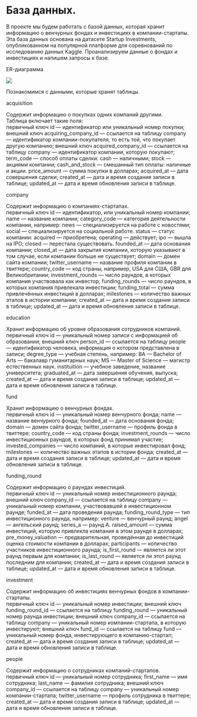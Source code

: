 # База данных.

В проекте мы будем работать с базой данных, которая хранит информацию о венчурных фондах и инвестициях в компании-стартапы. Эта база данных основана на датасете Startup Investments, опубликованном на популярной платформе для соревнований по исследованию данных Kaggle.
Проанализируем данные о фондах и инвестициях и напишем запросы к базе.

 ER-диаграмма

![](https://pictures.s3.yandex.net/resources/1_Baza_dannykh_1673427320.png)

Познакомимся с данными, которые хранят таблицы.

acquisition

Содержит информацию о покупках одних компаний другими.\
Таблица включает такие поля:\
первичный ключ id — идентификатор или уникальный номер покупки;
внешний ключ acquiring_company_id — ссылается на таблицу company — идентификатор компании-покупателя, то есть той, что покупает другую компанию;
внешний ключ acquired_company_id — ссылается на таблицу company — идентификатор компании, которую покупают;
term_code — способ оплаты сделки:
cash — наличными;
stock — акциями компании;
cash_and_stock — смешанный тип оплаты: наличные и акции.
price_amount — сумма покупки в долларах;
acquired_at — дата совершения сделки;
created_at — дата и время создания записи в таблице;
updated_at — дата и время обновления записи в таблице.

company

Содержит информацию о компаниях-стартапах.\
первичный ключ id — идентификатор, или уникальный номер компании;
name — название компании;
category_code — категория деятельности компании, например:
news — специализируется на работе с новостями;
social — специализируется на социальной работе.
status — статус компании:
acquired — приобретена;
operating — действует;
ipo — вышла на IPO;
closed — перестала существовать.
founded_at — дата основания компании;
closed_at — дата закрытия компании, которую указывают в том случае, если компании больше не существует;
domain — домен сайта компании;
twitter_username — название профиля компании в твиттере;
country_code — код страны, например, USA для США, GBR для Великобритании;
investment_rounds — число раундов, в которых компания участвовала как инвестор;
funding_rounds — число раундов, в которых компания привлекала инвестиции;
funding_total — сумма привлечённых инвестиций в долларах;
milestones — количество важных этапов в истории компании;
created_at — дата и время создания записи в таблице;
updated_at — дата и время обновления записи в таблице.

education

Хранит информацию об уровне образования сотрудников компаний.\
первичный ключ id — уникальный номер записи с информацией об образовании;
внешний ключ person_id — ссылается на таблицу people — идентификатор человека, информация о котором представлена в записи;
degree_type — учебная степень, например:
BA — Bachelor of Arts — бакалавр гуманитарных наук;
MS — Master of Science — магистр естественных наук.
instituition — учебное заведение, название университета;
graduated_at — дата завершения обучения, выпуска;
created_at — дата и время создания записи в таблице;
updated_at — дата и время обновления записи в таблице.

fund

Хранит информацию о венчурных фондах. \
первичный ключ id — уникальный номер венчурного фонда;
name — название венчурного фонда;
founded_at — дата основания фонда;
domain — домен сайта фонда;
twitter_username — профиль фонда в твиттере;
country_code — код страны фонда;
investment_rounds — число инвестиционных раундов, в которых фонд принимал участие;
invested_companies — число компаний, в которые инвестировал фонд;
milestones — количество важных этапов в истории фонда;
created_at — дата и время создания записи в таблице;
updated_at — дата и время обновления записи в таблице.

funding_round

Содержит информацию о раундах инвестиций. \
первичный ключ id — уникальный номер инвестиционного раунда;
внешний ключ company_id — ссылается на таблицу company — уникальный номер компании, участвовавшей в инвестиционном раунде;
funded_at — дата проведения раунда;
funding_round_type — тип инвестиционного раунда, например:
venture — венчурный раунд;
angel — ангельский раунд;
series_a — раунд А.
raised_amount — сумма инвестиций, которую привлекла компания в этом раунде в долларах;
pre_money_valuation — предварительная, проведённая до инвестиций оценка стоимости компании в долларах;
participants — количество участников инвестиционного раунда;
is_first_round — является ли этот раунд первым для компании;
is_last_round — является ли этот раунд последним для компании;
created_at — дата и время создания записи в таблице;
updated_at — дата и время обновления записи в таблице.

investment

Содержит информацию об инвестициях венчурных фондов в компании-стартапы.\
первичный ключ id — уникальный номер инвестиции;
внешний ключ funding_round_id — ссылается на таблицу funding_round — уникальный номер раунда инвестиции;
внешний ключ company_id — ссылается на таблицу company — уникальный номер компании-стартапа, в которую инвестируют;
внешний ключ fund_id — ссылается на таблицу fund — уникальный номер фонда, инвестирующего в компанию-стартап;
created_at — дата и время создания записи в таблице;
updated_at — дата и время обновления записи в таблице.

people

Содержит информацию о сотрудниках компаний-стартапов.\
первичный ключ id — уникальный номер сотрудника;
first_name — имя сотрудника;
last_name — фамилия сотрудника;
внешний ключ company_id — ссылается на таблицу company — уникальный номер компании-стартапа;
twitter_username — профиль сотрудника в твиттере;
created_at — дата и время создания записи в таблице;
updated_at — дата и время обновления записи в таблице.